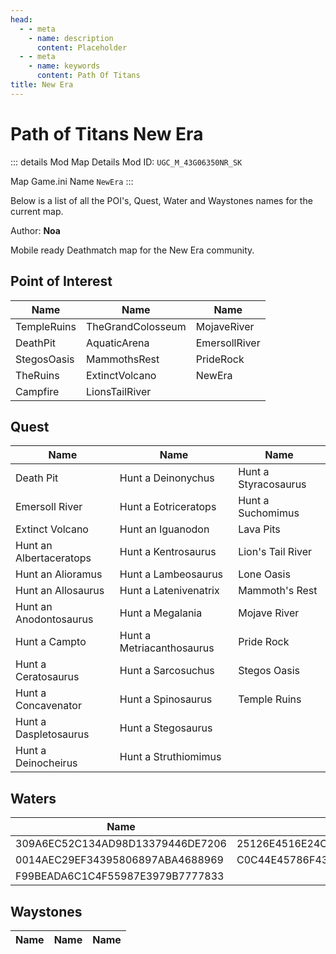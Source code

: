 ```yaml
---
head:
  - - meta
    - name: description
      content: Placeholder
  - - meta
    - name: keywords
      content: Path Of Titans
title: New Era
---
```


# Path of Titans New Era

::: details Mod Map Details
Mod ID: `UGC_M_43G06350NR_SK`

Map Game.ini Name `NewEra`
:::

Below is a list of all the POI's, Quest, Water and Waystones names for the current map.

Author: **Noa**

Mobile ready Deathmatch map for the New Era community.

## Point of Interest

| Name        | Name              | Name          |
| ----------- | ----------------- | ------------- |
| TempleRuins | TheGrandColosseum | MojaveRiver   |
| DeathPit    | AquaticArena      | EmersollRiver |
| StegosOasis | MammothsRest      | PrideRock     |
| TheRuins    | ExtinctVolcano    | NewEra        |
| Campfire    | LionsTailRiver    |               |

## Quest

| Name                    | Name                      | Name                 |
| ----------------------- | ------------------------- | -------------------- |
| Death Pit               | Hunt a Deinonychus        | Hunt a Styracosaurus |
| Emersoll River          | Hunt a Eotriceratops      | Hunt a Suchomimus    |
| Extinct Volcano         | Hunt an Iguanodon         | Lava Pits            |
| Hunt an Albertaceratops | Hunt a Kentrosaurus       | Lion's Tail River    |
| Hunt an Alioramus       | Hunt a Lambeosaurus       | Lone Oasis           |
| Hunt an Allosaurus      | Hunt a Latenivenatrix     | Mammoth's Rest       |
| Hunt an Anodontosaurus  | Hunt a Megalania          | Mojave River         |
| Hunt a Campto           | Hunt a Metriacanthosaurus | Pride Rock           |
| Hunt a Ceratosaurus     | Hunt a Sarcosuchus        | Stegos Oasis         |
| Hunt a Concavenator     | Hunt a Spinosaurus        | Temple Ruins         |
| Hunt a Daspletosaurus   | Hunt a Stegosaurus        |                      |
| Hunt a Deinocheirus     | Hunt a Struthiomimus      |                      |

## Waters

| Name                             | Name                             |
| -------------------------------- | -------------------------------- |
| 309A6EC52C134AD98D13379446DE7206 | 25126E4516E24C4D9B256BEE4F4FA2F7 |
| 0014AEC29EF34395806897ABA4688969 | C0C44E45786F4388B07B3CEFB53B76A1 |
| F99BEADA6C1C4F55987E3979B7777833 |

## Waystones

| Name | Name | Name |
| ---- | ---- | ---- |
